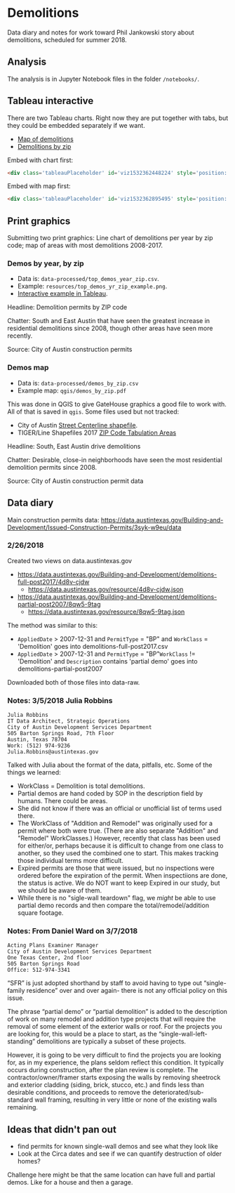 Demolitions
=======================

Data diary and notes for work toward Phil Jankowski story about demolitions, scheduled for summer 2018.

## Analysis

The analysis is in Jupyter Notebook files in the folder `/notebooks/`.

## Tableau interactive

There are two Tableau charts. Right now they are put together with tabs, but they could be embedded separately if we want.
* [Map of demolitions](https://public.tableau.com/profile/statcomdata#!/vizhome/Demolitions2008-2017/Mapofdemolitions)
* [Demolitions by zip](https://public.tableau.com/profile/statcomdata#!/vizhome/Demolitions2008-2017/DemolitionsbyZIP)


Embed with chart first:

``` html
<div class='tableauPlaceholder' id='viz1532362448224' style='position: relative'><noscript><a href='#'><img alt=' ' src='https:&#47;&#47;public.tableau.com&#47;static&#47;images&#47;De&#47;Demolitions2008-2017&#47;DemolitionsbyZIP&#47;1_rss.png' style='border: none' /></a></noscript><object class='tableauViz'  style='display:none;'><param name='host_url' value='https%3A%2F%2Fpublic.tableau.com%2F' /> <param name='embed_code_version' value='3' /> <param name='site_root' value='' /><param name='name' value='Demolitions2008-2017&#47;DemolitionsbyZIP' /><param name='tabs' value='yes' /><param name='toolbar' value='yes' /><param name='static_image' value='https:&#47;&#47;public.tableau.com&#47;static&#47;images&#47;De&#47;Demolitions2008-2017&#47;DemolitionsbyZIP&#47;1.png' /> <param name='animate_transition' value='yes' /><param name='display_static_image' value='yes' /><param name='display_spinner' value='yes' /><param name='display_overlay' value='yes' /><param name='display_count' value='yes' /><param name='filter' value='publish=yes' /></object></div>                <script type='text/javascript'>                    var divElement = document.getElementById('viz1532362448224');                    var vizElement = divElement.getElementsByTagName('object')[0];                    if ( divElement.offsetWidth > 800 ) { vizElement.style.minWidth='320px';vizElement.style.maxWidth='575px';vizElement.style.width='100%';vizElement.style.height='650px';} else if ( divElement.offsetWidth > 500 ) { vizElement.style.minWidth='320px';vizElement.style.maxWidth='575px';vizElement.style.width='100%';vizElement.style.height='650px';} else { vizElement.style.minWidth='320px';vizElement.style.maxWidth='575px';vizElement.style.width='100%';vizElement.style.height='650px';}                     var scriptElement = document.createElement('script');                    scriptElement.src = 'https://public.tableau.com/javascripts/api/viz_v1.js';                    vizElement.parentNode.insertBefore(scriptElement, vizElement);                </script>
```

Embed with map first:

``` html
<div class='tableauPlaceholder' id='viz1532362895495' style='position: relative'><noscript><a href='#'><img alt=' ' src='https:&#47;&#47;public.tableau.com&#47;static&#47;images&#47;De&#47;Demolitions2008-2017&#47;Mapofdemolitions&#47;1_rss.png' style='border: none' /></a></noscript><object class='tableauViz'  style='display:none;'><param name='host_url' value='https%3A%2F%2Fpublic.tableau.com%2F' /> <param name='embed_code_version' value='3' /> <param name='site_root' value='' /><param name='name' value='Demolitions2008-2017&#47;Mapofdemolitions' /><param name='tabs' value='yes' /><param name='toolbar' value='yes' /><param name='static_image' value='https:&#47;&#47;public.tableau.com&#47;static&#47;images&#47;De&#47;Demolitions2008-2017&#47;Mapofdemolitions&#47;1.png' /> <param name='animate_transition' value='yes' /><param name='display_static_image' value='yes' /><param name='display_spinner' value='yes' /><param name='display_overlay' value='yes' /><param name='display_count' value='yes' /></object></div>                <script type='text/javascript'>                    var divElement = document.getElementById('viz1532362895495');                    var vizElement = divElement.getElementsByTagName('object')[0];                    vizElement.style.minWidth='320px';vizElement.style.maxWidth='575px';vizElement.style.width='100%';vizElement.style.height='650px';                    var scriptElement = document.createElement('script');                    scriptElement.src = 'https://public.tableau.com/javascripts/api/viz_v1.js';                    vizElement.parentNode.insertBefore(scriptElement, vizElement);                </script>
```

## Print graphics

Submitting two print graphics: Line chart of demolitions per year by zip code; map of areas with most demolitions 2008-2017.

### Demos by year, by zip

- Data is: `data-processed/top_demos_year_zip.csv`.
- Example: `resources/top_demos_yr_zip_example.png`.
- [Interactive example in Tableau](https://public.tableau.com/profile/statcomdata#!/vizhome/Demolitions2008-2017/DemolitionsbyZIP).

Headline: Demolition permits by ZIP code

Chatter: South and East Austin that have seen the greatest increase in residential demolitions since 2008, though other areas have seen more recently.

Source: City of Austin construction permits

### Demos map

- Data is: `data-processed/demos_by_zip.csv`
- Example map: `qgis/demos_by_zip.pdf`

This was done in QGIS to give GateHouse graphics a good file to work with. All of that is saved in `qgis`. Some files used but not tracked:

- City of Austin [Street Centerline shapefile](https://data.austintexas.gov/Locations-and-Maps/Street-Centerlines/m5w3-uea6).
- TIGER/Line Shapefiles 2017 [ZIP Code Tabulation Areas](https://www.census.gov/cgi-bin/geo/shapefiles/index.php)

Headline: South, East Austin drive demolitions

Chatter: Desirable, close-in neighborhoods have seen the most residential demolition permits since 2008. 

Source: City of Austin construction permit data

## Data diary

Main construction permits data:
https://data.austintexas.gov/Building-and-Development/Issued-Construction-Permits/3syk-w9eu/data

### 2/26/2018
Created two views on data.austintexas.gov
- https://data.austintexas.gov/Building-and-Development/demolitions-full-post2017/4d8v-cjdw
    + https://data.austintexas.gov/resource/4d8v-cjdw.json
- https://data.austintexas.gov/Building-and-Development/demolitions-partial-post2007/8qw5-9tag
    + https://data.austintexas.gov/resource/8qw5-9tag.json

The method was similar to this:
* `AppliedDate` > 2007-12-31 and `PermitType` = "BP" and `WorkClass` = 'Demolition' goes into demolitions-full-post2017.csv
* `AppliedDate` > 2007-12-31 and `PermitType` = "BP"`WorkClass` != 'Demolition' and `Description` contains 'partial demo' goes into demolitions-partial-post2007

Downloaded both of those files into data-raw.


### Notes: 3/5/2018 Julia Robbins

```
Julia Robbins
IT Data Architect, Strategic Operations
City of Austin Development Services Department
505 Barton Springs Road, 7th Floor
Austin, Texas 78704
Work: (512) 974-9236
Julia.Robbins@austintexas.gov
```

Talked with Julia about the format of the data, pitfalls, etc. Some of the things we learned:

- WorkClass = Demolition is total demolitions.
- Partial demos are hand coded by SOP in the description field by humans. There could be areas.
- She did not know if there was an official or unofficial list of terms used there.
- The WorkClass of "Addition and Remodel" was originally used for a permit where both were true. (There are also separate "Addition" and "Remodel" WorkClasses.) However, recently that class has been used for either/or, perhaps because it is difficult to change from one class to another, so they used the combined one to start. This makes tracking those individual terms more difficult.
- Expired permits are those that were issued, but no inspections were ordered before the expiration of the permit. When inspectiions are done, the status is active. We do NOT want to keep Expired in our study, but we should be aware of them.
- While there is no "sigle-wall teardown" flag, we *might* be able to use partial demo records and then compare the total/remodel/addition square footage.

### Notes: From Daniel Ward on 3/7/2018

```
Acting Plans Examiner Manager
City of Austin Development Services Department
One Texas Center, 2nd floor
505 Barton Springs Road
Office: 512-974-3341
```

“SFR” is just adopted shorthand by staff to avoid having to type out “single-family residence” over and over again- there is not any official policy on this issue.
 
The phrase “partial demo” or “partial demolition” is added to the description of work on many remodel and addition type projects that will require the removal of some element of the exterior walls or roof. For the projects you are looking for, this would be a place to start, as the “single-wall-left-standing” demolitions are typically a subset of these projects.
 
However, it is going to be very difficult to find the projects you are looking for, as in my experience, the plans seldom reflect this condition. It typically occurs during construction, after the plan review is complete. The contractor/owner/framer starts exposing the walls by removing sheetrock and exterior cladding (siding, brick, stucco, etc.) and finds less than desirable conditions, and proceeds to remove the deteriorated/sub-standard wall framing, resulting in very little or none of the existing walls remaining.


## Ideas that didn't pan out
- find permits for known single-wall demos and see what they look like
- Look at the Circa dates and see if we can quantify destruction of older homes?

Challenge here might be that the same location can have full and partial demos. Like for a house and then a garage.
